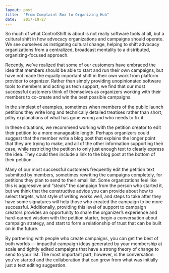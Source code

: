 ```yaml
---
layout:	post
title:	"From Complaint Box to Organizing Hub"
date:	2017-10-27
---
```


  So much of what ControlShift is about is not really software tools at all, but a cultural shift in how advocacy organizations and campaigns should operate. We see ourselves as instigating cultural change, helping to shift advocacy organizations from a centralized, broadcast mentality to a distributed, organizing-focused approach.

Recently, we’ve realized that some of our customers have embraced the idea that members should be able to start and run their own campaigns, but have not made the equally important shift in their own work from platform provider to organizer. Rather than simply providing unopinionated software tools to members and acting as tech support, we find that our most successful customers think of themselves as organizers working with their members to co-create and win the best possible campaigns.

In the simplest of examples, sometimes when members of the public launch petitions they write long and technically detailed treatises rather than short, pithy explanations of what has gone wrong and who needs to fix it.

In these situations, we recommend working with the petition creator to edit their petition to a more manageable length. Perhaps organizers could suggest that the member write a blog post that explains the longer point that they are trying to make, and all of the other information supporting their case, while restricting the petition to only just enough text to clearly express the idea. They could then include a link to the blog post at the bottom of their petition.

Many of our most successful customers frequently edit the petition text submitted by members, sometimes rewriting the campaigns completely, for petitions they plan to send to their email list. Some organizations feel like this is aggressive and “steals” the campaign from the person who started it, but we think that the constructive advice you can provide about how to select targets, what style of writing works well, and steps to take after they have some signatures will help those who created the campaign to be more successful. Additionally, providing this level of support to campaign creators provides an opportunity to share the organizer’s experience and hard-earned wisdom with the petition starter, begin a conversation about campaign strategy, and start to form a relationship of trust that can be built on in the future.

By partnering with people who create campaigns, you can get the best of both worlds — impactful campaign ideas generated by your membership at scale and tightly edited campaigns that have a strong theory of change to send to your list. The most important part, however, is the conversation you’ve started and the collaboration that can grow from what was initially just a text editing suggestion.

  